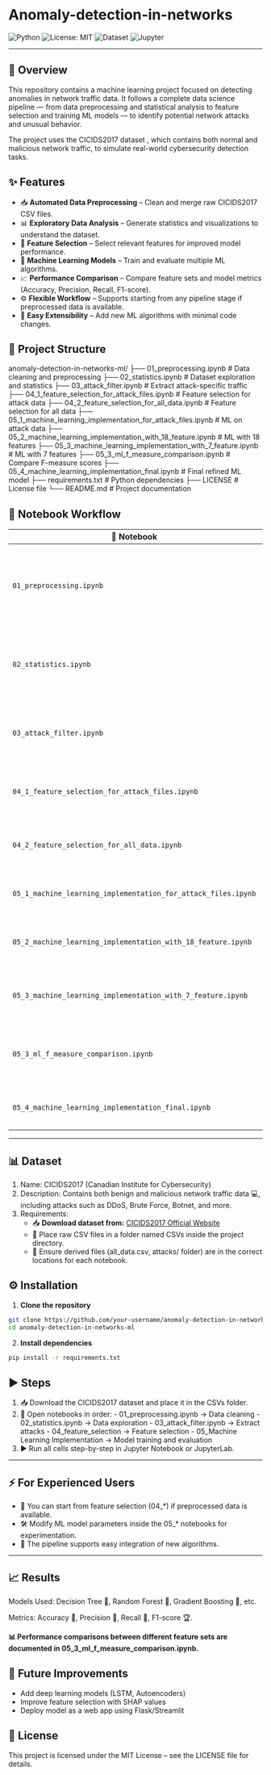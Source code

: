 # Anomaly-detection-in-networks 

![Python](https://img.shields.io/badge/Python-3.8%2B-blue)
![License: MIT](https://img.shields.io/badge/License-MIT-green)
![Dataset](https://img.shields.io/badge/Dataset-CICIDS2017-orange)
![Jupyter](https://img.shields.io/badge/Jupyter-Notebook-orange)

---

## 📌 Overview
This repository contains a machine learning project focused on detecting anomalies in network traffic data.
It follows a complete data science pipeline — from data preprocessing and statistical analysis to feature selection and training ML models — to identify potential network attacks and unusual behavior.

The project uses the CICIDS2017 dataset , which contains both normal and malicious network traffic, to simulate real-world cybersecurity detection tasks.

## ✨ Features
- 📥 **Automated Data Preprocessing** – Clean and merge raw CICIDS2017 CSV files.  
- 📊 **Exploratory Data Analysis** – Generate statistics and visualizations to understand the dataset.  
- 🎯 **Feature Selection** – Select relevant features for improved model performance.  
- 🤖 **Machine Learning Models** – Train and evaluate multiple ML algorithms.  
- 📈 **Performance Comparison** – Compare feature sets and model metrics (Accuracy, Precision, Recall, F1-score).  
- ⚙️ **Flexible Workflow** – Supports starting from any pipeline stage if preprocessed data is available.  
- 🔌 **Easy Extensibility** – Add new ML algorithms with minimal code changes.  

## 📂 Project Structure
anomaly-detection-in-networks-ml/
├── 01_preprocessing.ipynb # Data cleaning and preprocessing
├── 02_statistics.ipynb # Dataset exploration and statistics
├── 03_attack_filter.ipynb # Extract attack-specific traffic
├── 04_1_feature_selection_for_attack_files.ipynb # Feature selection for attack data
├── 04_2_feature_selection_for_all_data.ipynb # Feature selection for all data
├── 05_1_machine_learning_implementation_for_attack_files.ipynb # ML on attack data
├── 05_2_machine_learning_implementation_with_18_feature.ipynb # ML with 18 features
├── 05_3_machine_learning_implementation_with_7_feature.ipynb # ML with 7 features
├── 05_3_ml_f_measure_comparison.ipynb # Compare F-measure scores
├── 05_4_machine_learning_implementation_final.ipynb # Final refined ML model
├── requirements.txt # Python dependencies
├── LICENSE # License file
└── README.md # Project documentation

## 📂 Notebook Workflow
| 📁 Notebook                                                   | 📝 Description                                                                            |
| ------------------------------------------------------------- | ----------------------------------------------------------------------------------------- |
| `01_preprocessing.ipynb`                                      | Loads raw CICIDS2017 CSV files and cleans, merges, and prepares the dataset for analysis. |
| `02_statistics.ipynb`                                         | Generates basic statistics and visualizations for understanding the dataset.              |
| `03_attack_filter.ipynb`                                      | Filters and extracts attack-specific traffic from the dataset.                            |
| `04_1_feature_selection_for_attack_files.ipynb`               | Performs feature selection specifically for attack data.                                  |
| `04_2_feature_selection_for_all_data.ipynb`                   | Performs feature selection for the complete dataset.                                      |
| `05_1_machine_learning_implementation_for_attack_files.ipynb` | Trains ML models on attack-only data.                                                     |
| `05_2_machine_learning_implementation_with_18_feature.ipynb`  | ML implementation using 18 selected features.                                             |
| `05_3_machine_learning_implementation_with_7_feature.ipynb`   | ML implementation using 7 selected features.                                              |
| `05_3_ml_f_measure_comparison.ipynb`                          | Compares F-measure performance across different feature sets.                             |
| `05_4_machine_learning_implementation_final.ipynb`            | Final refined ML model with best parameters.                                              |
---

## 📊 Dataset
1. Name: CICIDS2017 (Canadian Institute for Cybersecurity)
2. Description: Contains both benign and malicious network traffic data 💻, including attacks such as DDoS, Brute Force, Botnet, and more.
3. Requirements:
    - 📥 **Download dataset from:** [CICIDS2017 Official Website](https://www.unb.ca/cic/datasets/nsl.html)
    - 📂 Place raw CSV files in a folder named CSVs inside the project directory.
    - 📄 Ensure derived files (all_data.csv, attacks/ folder) are in the correct locations for each notebook.

## ⚙️ Installation
1. **Clone the repository**
```bash
git clone https://github.com/your-username/anomaly-detection-in-networks-ml.git
cd anomaly-detection-in-networks-ml
````
2. **Install dependencies**
```bash
pip install -r requirements.txt
```

## ▶️ Steps
1. 📥 Download the CICIDS2017 dataset and place it in the CSVs folder.
2. 📑 Open notebooks in order:
       - 01_preprocessing.ipynb → Data cleaning
       - 02_statistics.ipynb → Data exploration
       - 03_attack_filter.ipynb → Extract attacks
       - 04_feature_selection → Feature selection
       - 05_Machine Learning Implementation → Model training and evaluation
3. ▶️ Run all cells step-by-step in Jupyter Notebook or JupyterLab.

---

## ⚡ For Experienced Users
- 🔄 You can start from feature selection (04_*) if preprocessed data is available.
- 🛠 Modify ML model parameters inside the 05_* notebooks for experimentation.
- 🔌 The pipeline supports easy integration of new algorithms.

---

## 📈 Results
Models Used: Decision Tree 🌳, Random Forest 🌲, Gradient Boosting 🚀, etc.

Metrics: Accuracy 🎯, Precision 📏, Recall 📢, F1-score 🏆.

**📊 Performance comparisons between different feature sets are documented in 05_3_ml_f_measure_comparison.ipynb.**

## 🚀 Future Improvements
- Add deep learning models (LSTM, Autoencoders)
- Improve feature selection with SHAP values
- Deploy model as a web app using Flask/Streamlit

## 📜 License
This project is licensed under the MIT License – see the LICENSE file for details.
